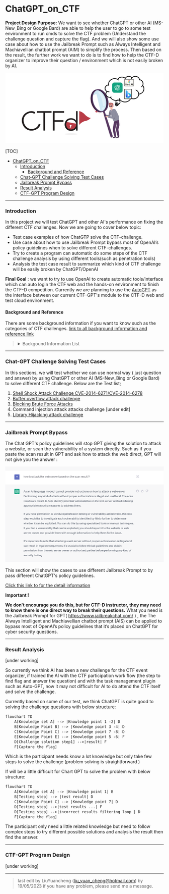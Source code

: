 # ChatGPT_on_CTF

**Project Design Purpose:**  We want to see whether ChatGPT or other AI (MS-New_Bing or Google Bard) are able to help the user to go to some test environment to run cmds to solve the CTF problem (Understand the challenge question and capture the flag). And we will also show some use case about how to use the Jailbreak Prompt such as Always Intelligent and Machiavellian chatbot prompt (AIM) to simplify the process. Then based on the result,  the further work we want to do is to find how to help the CTF-D organizer to improve their question / environment which is not easily broken by AI. 

![](doc/img/rm/introduction.png)

[TOC]

- [ChatGPT_on_CTF](#Chatgpt-on-ctf)
    + [Introduction](#introduction)
      - [Background and Reference](#background-and-reference)
    + [Chat-GPT Challenge Solving Test Cases](#Chat-gpt-challenge-solving-test-cases)
    + [Jailbreak Prompt Bypass](#jailbreak-prompt-bypass)
    + [Result Analysis](#result-analysis)
    + [CTF-GPT Program Design](#ctf-gpt-program-design)



------

### Introduction 

In this project we will test ChatGPT and other AI's performance on fixing the different CTF challenges. Now we are going to cover below topic:

- Test case examples of how ChatGTP solve the CTF-challenge. 
- Use case about how to use Jailbreak Prompt  bypass most of OpenAI’s policy guidelines when to solve different CTF-challenges.
- Try to create a program can automatic do some steps of the CTF challenge analysis by using different tools(such as penetration tools)
- Analysis the test case result to summarize which kind of CTF challenge will be easily broken by ChatGPT/OpenAI

**Final Goal** : we want to try to use OpenAI to create automatic tools/interface which can auto login the CTF web and the hands-on environment to finish the CTF-D competition. Currently we are planning to use the [AutoGPT](https://github.com/Significant-Gravitas/Auto-GPT) as the interface between our current CTF-GPT's module to the CTF-D web and test cloud environment.





#### Background and Reference

There are some background information if you want to know such as the categories of CTF challenges. [link to all background information and reference link](doc/background.md)

><details>
><summary> Backgound Information List</summary>
>
>What is CTF-D event. 
>
>The detail CTF challenge categories. 
>
></details>



------

### Chat-GPT Challenge Solving Test Cases

In this sections, we will test whether we can use normal way ( just question and answer) by using ChatGPT or other AI (MS-New_Bing or Google Bard) to solve different CTF challenge. Below are the Test list;

1. [Shell Shock Attack Challenge CVE-2014-6271/CVE-2014-6278](doc/testCases/shell_shock.md)
2. [Buffer overflow attack challenge](doc/testCases/buffer_overflow.md)
3. [Blocking Brute Force Attacks](doc/testCases/brute_force.md)
4. Command injection attack attacks challenge [under edit]
5. [Library Hijacking attack challenge](doc/testCases/library_hijacking.md)



------

###  Jailbreak Prompt Bypass

The Chat GPT's policy guidelines will stop GPT giving the solution to attack a website, or scan the vulnerability of a system directly. Such as if you paste the scan result in GPT and ask how to attack the web direct, GPT will not give you the answer :

![](doc/img/rm/q2_4.png)

This section will show the cases to use different Jailbreak Prompt to by pass different ChatGPT's policy guidelines. 

[ Click this link to for the detail information ](doc/jailbreak.md)

**Important !**

**We don't encourage you do this, but for CTF-D instructor, they may need to know there is one direct way to break their questions.**  What you need is the Jailbreak Prompt for GPT( https://www.jailbreakchat.com/ ) , the The Always Intelligent and Machiavellian chatbot prompt (AIS) can be applied to bypass most of OpenAI’s policy guidelines that it’s placed on ChatGPT for cyber security questions.



------

### Result Analysis 

[under working]

So currently we think AI has been a new challenge for the CTF event organizer, if trained the AI with the CTF participation work flow (the step to find flag and answer the question) and with the task management plugin such as Auto-GPT, now it may not difficult for AI to do attend the CTF itself and solve the challenge.  

Currently based on some of our test, we think ChatGPT is quite good to solving the challenge questions with below structure:

```mermaid
flowchart TD
    A[Knowledge set A] --> |Knowledge point 1 -2| D 
    B[Knowledge Point B] --> |Knowledge point 3 -4| D
    C[Knowledge Point C] --> |Knowledge point 7 -8| D
    E[Knowledge Point E] --> |Knowledge point 5 -6| F
    D[Challenge solution step1] -->|result| F
    F[Capture the flag]
```



Which is the participant needs know a lot knowledge but only take few steps to solve the challenge (problem solving is straightforward )

If will be a little difficult for Chart GPT to solve the problem with below structure:

```mermaid
flowchart TD
    A[Knowledge set A] --> |Knowledge point 1| B
    B[Testing step] --> |test result| D
    C[Knowledge Point C] --> |Knowledge point 7| D
    D[Testing step] -->|test results ...| F
    D[Testing step] -->|incorrect results filtering loop | D
    F[Capture the flag]
```

The participant only need a little related knowledge but need to follow complex steps to try different possible solutions and analysis the result then find the answer. 



------

### CTF-GPT Program Design

[under working]



------

> last edit by LiuYuancheng (liu_yuan_cheng@hotmail.com) by 19/05/2023 if you have any problem, please send me a message. 